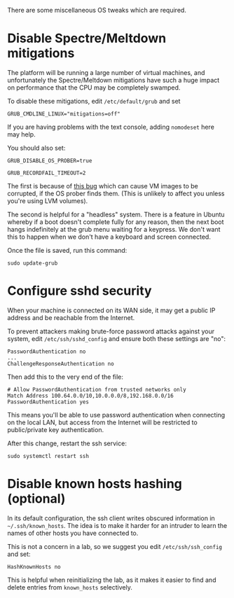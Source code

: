 There are some miscellaneous OS tweaks which are required.

# Disable Spectre/Meltdown mitigations

The platform will be running a large number of virtual machines, and
unfortunately the Spectre/Meltdown mitigations have such a huge impact on
performance that the CPU may be completely swamped.

To disable these mitigations, edit `/etc/default/grub` and set

```
GRUB_CMDLINE_LINUX="mitigations=off"
```

If you are having problems with the text console, adding `nomodeset` here
may help.

You should also set:

```
GRUB_DISABLE_OS_PROBER=true

GRUB_RECORDFAIL_TIMEOUT=2
```

The first is because of [this
bug](https://bugs.debian.org/cgi-bin/bugreport.cgi?bug=788062) which can
cause VM images to be corrupted, if the OS prober finds them.  (This is
unlikely to affect you unless you're using LVM volumes).

The second is helpful for a "headless" system.  There is a feature in Ubuntu
whereby if a boot doesn't complete fully for any reason, then the next boot
hangs indefinitely at the grub menu waiting for a keypress.  We don't want
this to happen when we don't have a keyboard and screen connected.

Once the file is saved, run this command:

```
sudo update-grub
```

# Configure sshd security

When your machine is connected on its WAN side, it may get a public IP
address and be reachable from the Internet.

To prevent attackers making brute-force password attacks against your
system, edit `/etc/ssh/sshd_config` and ensure both these settings are "no":

```
PasswordAuthentication no
...
ChallengeResponseAuthentication no
```

Then add this to the very end of the file:

```
# Allow PasswordAuthentication from trusted networks only
Match Address 100.64.0.0/10,10.0.0.0/8,192.168.0.0/16
PasswordAuthentication yes
```

This means you'll be able to use password authentication when connecting on
the local LAN, but access from the Internet will be restricted to
public/private key authentication.

After this change, restart the ssh service:

```
sudo systemctl restart ssh
```

# Disable known hosts hashing (optional)

In its default configuration, the ssh client writes obscured information in
`~/.ssh/known_hosts`.  The idea is to make it harder for an intruder to
learn the names of other hosts you have connected to.

This is not a concern in a lab, so we suggest you edit `/etc/ssh/ssh_config`
and set:

```
HashKnownHosts no
```

This is helpful when reinitializing the lab, as it makes it easier to find
and delete entries from `known_hosts` selectively.
